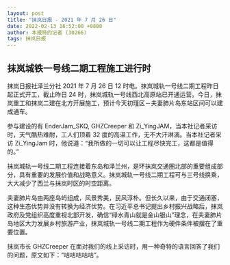 ```yaml
---
layout: post
title: "抹岚日报 - 2021 年 7 月 26 日"
date: 2022-02-13 16:52:00 +0800
author: 本报特约记者 (30266)
tags: 抹岚日报
---
```


## 抹岚城铁一号线二期工程施工进行时

抹岚日报社泽兰分社 2021 年 7 月 26 日 12 时电。抹岚城轨一号线二期工程昨日起正式开工，截止昨日 24 时，抹岚城轨一号线西北高原站已开通运营。今日，抹岚重工和抹岚二建在北方开展施工，预计今天初瑾区－夫妻肺片岛东站区间可以建成通车。

参与建设的有 EnderJam_SKQ, GHZCreeper 和 Zi_YingJAM，当本社记者采访时，天气酷热难耐，工人们顶着 32 度的高温工作，无不大汗淋漓。当本社记者采访 Zi_YingJam 时，他说道：“我所做的一切可以让工程尽快完工，这都是值得的。”

抹岚城轨一号线二期工程连接着东岛和泽兰州，是环抹岚交通圈北部的重要组成部分，具有重要的发展价值和战略意义。抹岚城轨一号线二期工程可与三号线换乘，大大减少了西兰与抹岚时区的时空距离。

夫妻肺片岛由两座岛屿组成，风景秀美，民风淳朴。但长久以来，由于交通闭塞，这种生态优势并没有转换为经济优势。在习近平总书记提出乡村振兴战略后，抹岚政府及党组织高度重视北部开发，确信“绿水青山就是金山银山”理念，在夫妻肺片岛地区大力发展乡村旅游产业，抹岚城轨一号线二期工程作为硬件条件被摆在了重要位置。

抹岚市长 GHZCreeper 在面对我们的线上采访时，用一种奇特的语言回答了我们的问题，原文如下：“咕咕咕咕咕”。